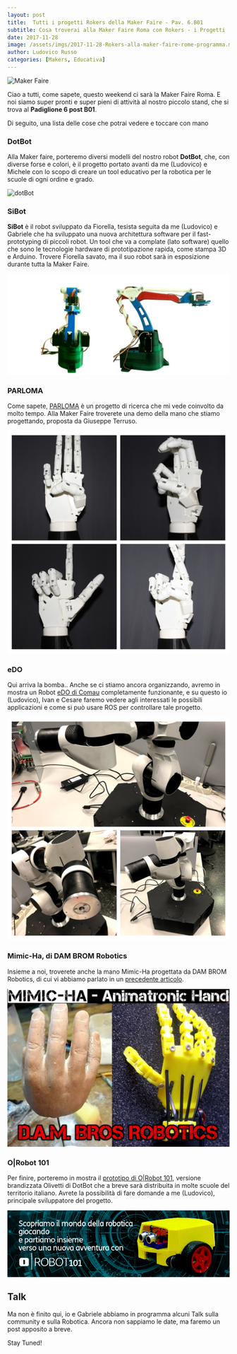 ```yaml
---
layout: post
title:  Tutti i progetti Rokers della Maker Faire - Pav. 6.B01
subtitle: Cosa troverai alla Maker Faire Roma con Rokers - i Progetti
date: 2017-11-28
image: /assets/imgs/2017-11-28-Rokers-alla-maker-faire-rome-programma.md/dotbot.png
author: Ludovico Russo
categories: [Makers, Educativa]
---
```


![Maker Faire](/assets/imgs/2017-10-28-Rokers-alla-maker-faire-rome.md/mfr.png)

Ciao a tutti,
come sapete, questo weekend ci sarà la Maker Faire Roma. E noi siamo super
pronti e super pieni di attività al nostro piccolo stand, che si
trova al **Padiglione 6 post B01**.

Di seguito, una lista delle cose che potrai vedere e toccare con mano

### DotBot

Alla Maker faire, porteremo diversi modelli del nostro robot **DotBot**, che,
con diverse forse e colori, è il progetto portato avanti da me (Ludovico) e Michele
con lo scopo di creare un tool educativo per la robotica per le scuole di ogni
ordine e grado.

![dotBot](/assets/imgs/2017-11-28-Rokers-alla-maker-faire-rome-programma.md/dotbot.png)


### SiBot

**SiBot** è il robot sviluppato da Fiorella, tesista seguita da me (Ludovico) e
Gabriele che ha sviluppato una nuova architettura software per il fast-prototyping
di piccoli robot. Un tool che va a complate (lato software) quello che sono le tecnologie
hardware di prototipazione rapida, come stampa 3D e Arduino. Trovere Fiorella
savato, ma il suo robot sarà in esposizione durante tutta la Maker Faire.

![dotBot](/assets/imgs/2017-11-28-Rokers-alla-maker-faire-rome-programma.md/sibot.png)

### PARLOMA

Come sapete, [PARLOMA](http://parloma.github.io) è un progetto di ricerca che mi vede coinvolto da molto tempo.
Alla Maker Faire troverete una demo della mano che stiamo progettando, proposta
da Giuseppe Terruso.

![dotBot](/assets/imgs/2017-11-28-Rokers-alla-maker-faire-rome-programma.md/parloma.jpg)


### eDO

Qui arriva la bomba.. Anche se ci stiamo ancora organizzando, avremo in mostra un
Robot [eDO di Comau](https://edo.cloud/) completamente funzionante, e su questo io (Ludovico), Ivan e Cesare
faremo vedere agli interessati le possibili applicazioni e come si può usare ROS
per controllare tale progetto.

![dotBot](/assets/imgs/2017-11-28-Rokers-alla-maker-faire-rome-programma.md/edo.jpg)


### Mimic-Ha, di DAM BROM Robotics

Insieme a noi, troverete anche la mano Mimic-Ha progettata da DAM BROM Robotics,
di cui vi abbiamo parlato in un [precedente articolo](/makers/2017/11/23/mano-dambros.html).

![Foto Mimic-Ha_0.jpg](/assets/imgs/2017-11-23-mano-dambros.markdown/img1.jpg)

### O|Robot 101

Per finire, porteremo in mostra il [prototipo di O|Robot 101](http://robotica.olivetti.com), versione brandizzata
Olivetti di DotBot che a breve sarà distribuita in molte scuole del territorio italiano.
Avrete la possibilità di fare domande a me (Ludovico), principale sviluppatore del progetto.

![dotBot](/assets/imgs/2017-11-28-Rokers-alla-maker-faire-rome-programma.md/orobot.jpg)

## Talk

Ma non è finito qui, io e Gabriele abbiamo in programma alcuni Talk sulla community e sulla Robotica.
Ancora non sappiamo le date, ma faremo un post apposito a breve.

Stay Tuned!
